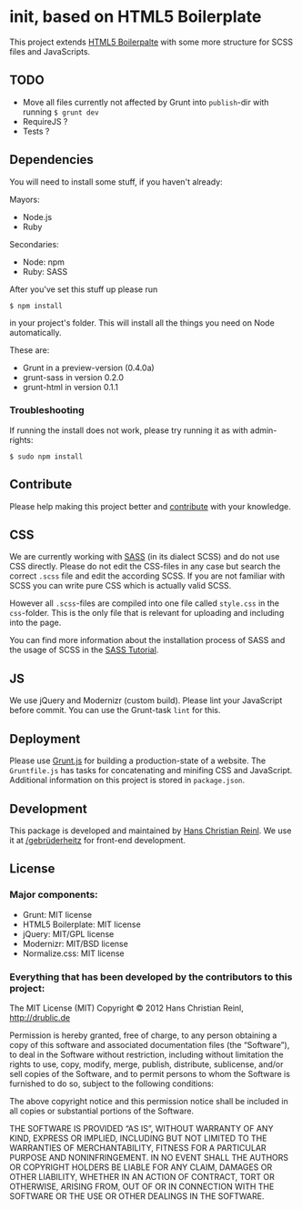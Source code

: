 # __init__, based on HTML5 Boilerplate

This project extends [HTML5 Boilerpalte](https://github.com/h5bp/html5-boilerplate) with some more structure for SCSS files and JavaScripts.


## TODO

* Move all files currently not affected by Grunt into `publish`-dir with running `$ grunt dev`
* RequireJS ?
* Tests ?

## Dependencies

You will need to install some stuff, if you haven't already:

Mayors:

* Node.js
* Ruby

Secondaries:

* Node: npm
* Ruby: SASS

After you've set this stuff up please run

	$ npm install

in your project's folder.
This will install all the things you need on Node automatically.

These are:
* Grunt in a preview-version (0.4.0a)
* grunt-sass in version 0.2.0
* grunt-html in version 0.1.1

### Troubleshooting
If running the install does not work, please try running it as with admin-rights:

	$ sudo npm install

## Contribute

Please help making this project better and [contribute](CONTRIBUTE.md) with your knowledge.

## CSS
We are currently working with [SASS](http://sass-lang.com/) (in its dialect SCSS) and do not use CSS directly. Please do not edit the CSS-files in any case but search the correct `.scss` file and edit the according SCSS. If you are not familiar with SCSS you can write pure CSS which is actually valid SCSS.

However all `.scss`-files are compiled into one file called `style.css` in the `css`-folder. This is the only file that is relevant for uploading and including into the page.

You can find more information about the installation process of SASS and the usage of SCSS in the [SASS Tutorial](http://sass-lang.com/tutorial.html).


## JS
We use jQuery and Modernizr (custom build).
Please lint your JavaScript before commit. You can use the Grunt-task `lint` for this.

## Deployment
Please use [Grunt.js](https://github.com/cowboy/grunt) for building a production-state of a website. The `Gruntfile.js` has tasks for concatenating and minifing CSS and JavaScript.
Additional information on this project is stored in `package.json`.



## Development

This package is developed and maintained by [Hans Christian Reinl](http://drublic.de/).
We use it at [/gebrüderheitz](http://gebruederheitz.de/) for front-end development.

## License

### Major components:

* Grunt: MIT license
* HTML5 Boilerplate: MIT license
* jQuery: MIT/GPL license
* Modernizr: MIT/BSD license
* Normalize.css: MIT license

### Everything that has been developed by the contributors to this project:

The MIT License (MIT)
Copyright © 2012 Hans Christian Reinl, http://drublic.de

Permission is hereby granted, free of charge, to any person obtaining a copy of this software and associated documentation files (the “Software”), to deal in the Software without restriction, including without limitation the rights to use, copy, modify, merge, publish, distribute, sublicense, and/or sell copies of the Software, and to permit persons to whom the Software is furnished to do so, subject to the following conditions:

The above copyright notice and this permission notice shall be included in all copies or substantial portions of the Software.

THE SOFTWARE IS PROVIDED “AS IS”, WITHOUT WARRANTY OF ANY KIND, EXPRESS OR IMPLIED, INCLUDING BUT NOT LIMITED TO THE WARRANTIES OF MERCHANTABILITY, FITNESS FOR A PARTICULAR PURPOSE AND NONINFRINGEMENT. IN NO EVENT SHALL THE AUTHORS OR COPYRIGHT HOLDERS BE LIABLE FOR ANY CLAIM, DAMAGES OR OTHER LIABILITY, WHETHER IN AN ACTION OF CONTRACT, TORT OR OTHERWISE, ARISING FROM, OUT OF OR IN CONNECTION WITH THE SOFTWARE OR THE USE OR OTHER DEALINGS IN THE SOFTWARE.
